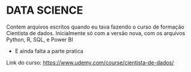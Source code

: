 # DATA SCIENCE

Contem arquivos escritos quando eu tava fazendo o curso de formação Cientista de dados. Inicialmente só com a versão nova, com os arquivos Python, R, SQL, e Power BI

- E ainda falta a parte pratica

Link do curso: https://www.udemy.com/course/cientista-de-dados/